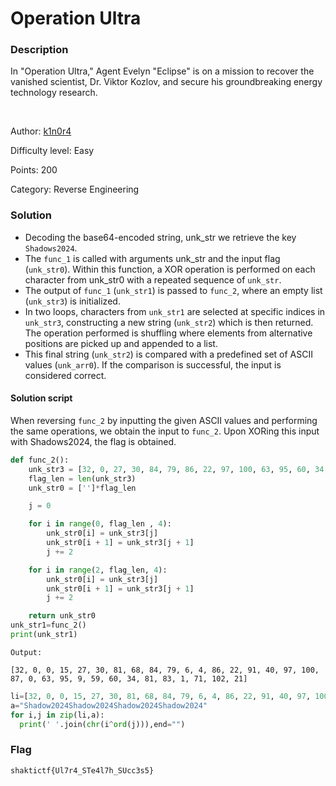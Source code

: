 # Operation Ultra

### Description

In "Operation Ultra," Agent Evelyn "Eclipse" is on a mission to recover the vanished scientist, Dr. Viktor Kozlov, and secure his groundbreaking energy technology research.

<br>

Author: [k1n0r4](https://twitter.com/k1n0r4)

Difficulty level: Easy

Points: 200

Category: Reverse Engineering

###  Solution


- Decoding the base64-encoded string, unk_str we retrieve the key `Shadows2024`.
- The `func_1` is called with arguments unk_str and the input flag (`unk_str0`). Within this function, a XOR operation is performed on each character from unk_str0 with a repeated sequence of `unk_str`.
- The output of `func_1` (`unk_str1`) is passed to `func_2`, where an empty list (`unk_str3`) is initialized.
- In two loops, characters from `unk_str1` are selected at specific indices in `unk_str3`, constructing a new string (`unk_str2`) which is then returned. The operation performed is shuffling where elements from alternative positions are picked up and appended to a list.
- This final string (`unk_str2`) is compared with a predefined set of ASCII values (`unk_arr0`). If the comparison is successful, the input is considered correct.

#### Solution script
When reversing `func_2` by inputting the given ASCII values and performing the same operations, we obtain the input to `func_2`. Upon XORing this input with Shadows2024, the flag is obtained.

```python 
def func_2():
    unk_str3 = [32, 0, 27, 30, 84, 79, 86, 22, 97, 100, 63, 95, 60, 34, 1, 71, 0, 15, 81, 68, 6, 4, 91, 40, 87, 0, 9, 59, 81, 83, 102, 21]
    flag_len = len(unk_str3)
    unk_str0 = ['']*flag_len

    j = 0

    for i in range(0, flag_len , 4):
        unk_str0[i] = unk_str3[j]
        unk_str0[i + 1] = unk_str3[j + 1]
        j += 2

    for i in range(2, flag_len, 4):
        unk_str0[i] = unk_str3[j]
        unk_str0[i + 1] = unk_str3[j + 1]
        j += 2

    return unk_str0
unk_str1=func_2()
print(unk_str1)
```
```
Output:

[32, 0, 0, 15, 27, 30, 81, 68, 84, 79, 6, 4, 86, 22, 91, 40, 97, 100, 87, 0, 63, 95, 9, 59, 60, 34, 81, 83, 1, 71, 102, 21]
```


```python
li=[32, 0, 0, 15, 27, 30, 81, 68, 84, 79, 6, 4, 86, 22, 91, 40, 97, 100, 87, 0, 63, 95, 9, 59, 60, 34, 81, 83, 1, 71, 102, 21]
a="Shadow2024Shadow2024Shadow2024Shadow2024"
for i,j in zip(li,a):
  print(' '.join(chr(i^ord(j))),end="")
```

### Flag

`shaktictf{Ul7r4_STe4l7h_SUcc3s5}`